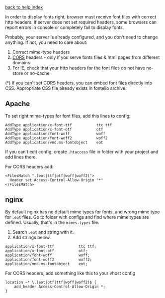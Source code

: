 [back to help index](Help)

In order to display fonts right, browser must receive font files with correct http headers. If server does not set required headers, some browsers can report errors in console or completely fail to display fonts.

Probably, your server is already configured, and you don't need to change anything. If not, you need to care about:

1. Correct mime-type headers
2. [CORS](http://en.wikipedia.org/wiki/Cross-origin_resource_sharing) headers - only if you serve fonts files & html pages from different domains
3. For IE, check that your http headers for the font files do not have no-store or no-cache

(*) If you can't set CORS headers, you can embed font files directly into CSS. Appropriate CSS file already exists in fontello archive.


## Apache

To set right mime-types for font files, add this lines to config:

```
AddType application/x-font-ttf           ttc ttf
AddType application/x-font-otf           otf
AddType application/font-woff            woff
AddType application/font-woff2           woff2
AddType application/vnd.ms-fontobject    eot
```

If you can't edit config, create `.htaccess` file in folder with your project and add lines there.

For CORS headers add:

```
<FilesMatch ".(eot|ttf|otf|woff|woff2)">
  Header set Access-Control-Allow-Origin "*"
</FilesMatch>
```

## nginx

By default nginx has no default mime types for fonts, and wrong mime type for `.eot` files. Go to folder with configs and find where mime types are defined. Usually, that's in the `mimes.types` file.

1. Search `.eot` and string with it.
2. Add strings below.

```
application/x-font-ttf           ttc ttf;
application/x-font-otf           otf;
application/font-woff            woff;
application/font-woff2           woff2;
application/vnd.ms-fontobject    eot;
```

For CORS headers, add something like this to your vhost config

```
location ~* \.(eot|otf|ttf|woff|woff2)$ {
    add_header Access-Control-Allow-Origin *;
}
```